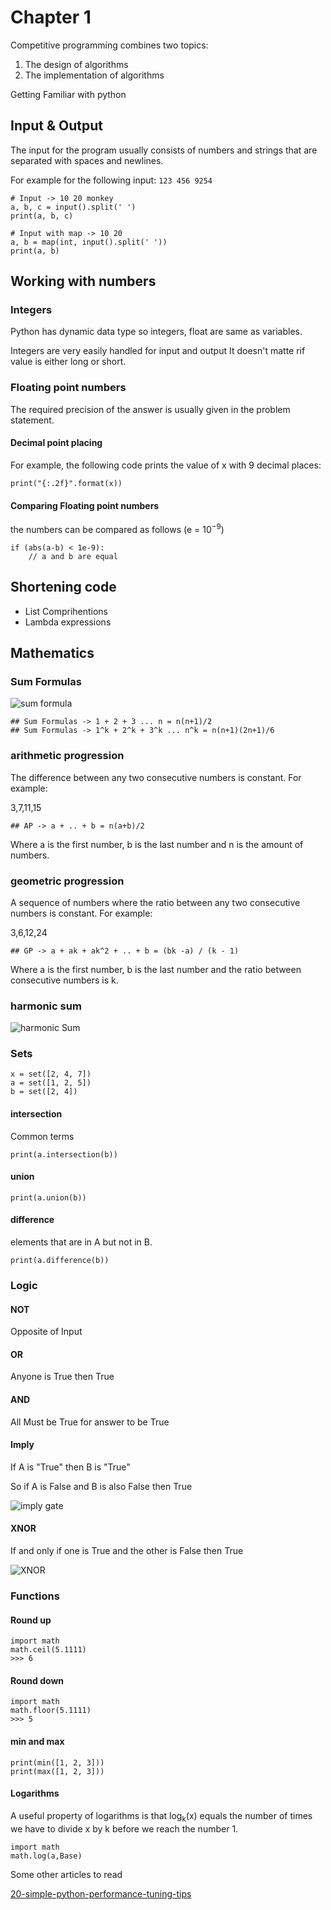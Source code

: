 # Chapter 1
Competitive programming combines two topics: 
1. The design of algorithms
2. The implementation of algorithms

Getting Familiar with python
## Input & Output
The input for the program usually consists of numbers and strings that are separated with spaces and newlines. 

For example for the following input:
```123 456 9254```
```
# Input -> 10 20 monkey
a, b, c = input().split(' ')
print(a, b, c)

# Input with map -> 10 20
a, b = map(int, input().split(' '))
print(a, b)
```
## Working with numbers
### Integers
Python has dynamic data type so integers, float are same as variables.

Integers are very easily handled for input and output It doesn't matte rif value is either long or short.

### Floating point numbers
The required precision of the answer is usually given in the problem statement.
#### Decimal point placing
For example, the following code prints the value of x with 9 decimal places:
```
print("{:.2f}".format(x))
```
#### Comparing Floating point numbers
the numbers can be compared as follows (e = 10<sup>−9</sup>)
```
if (abs(a-b) < 1e-9):
    // a and b are equal
```
## Shortening code
* List Comprihentions
* Lambda expressions

## Mathematics
### Sum Formulas
![sum formula](https://github.com/Habib0308/Competitive-Programming/blob/master/images/sum%20formula.png)
```
## Sum Formulas -> 1 + 2 + 3 ... n = n(n+1)/2
## Sum Formulas -> 1^k + 2^k + 3^k ... n^k = n(n+1)(2n+1)/6	
```
### arithmetic progression
The difference between any two consecutive numbers is constant. For example:

3,7,11,15
```
## AP -> a + .. + b = n(a+b)/2
```
Where a is the first number, b is the last number and n is the amount of numbers.
### geometric progression
A sequence of numbers where the ratio between any two consecutive numbers is constant. For example:

3,6,12,24
```
## GP -> a + ak + ak^2 + .. + b = (bk -a) / (k - 1)
```
Where a is the first number, b is the last number and the ratio between consecutive numbers is k.

### harmonic sum
![harmonic Sum](https://github.com/Habib0308/Competitive-Programming/blob/master/images/harmonic%20sum.png)


### Sets
```
x = set([2, 4, 7])
a = set([1, 2, 5])
b = set([2, 4])
```
#### intersection
Common terms
```
print(a.intersection(b))
```
#### union
```
print(a.union(b))
```
#### difference
elements that are in A but not in B.
```
print(a.difference(b))
```
### Logic
#### NOT
Opposite of Input
#### OR
Anyone is True then True
#### AND
All Must be True for answer to be True

#### Imply
If A is "True" then B is "True"

So if A is False and B is also False then True

![imply gate](https://upload.wikimedia.org/wikipedia/commons/c/cc/IMPLY_ANSI.svg)
#### XNOR
If and only if one is True and the other is False then True

![XNOR](https://upload.wikimedia.org/wikipedia/commons/thumb/f/f8/XNOR_using_NOR.svg/1280px-XNOR_using_NOR.svg.png)

### Functions
#### Round up
```
import math
math.ceil(5.1111)
>>> 6
```
#### Round down
```
import math
math.floor(5.1111)
>>> 5
```
#### min and max
```
print(min([1, 2, 3]))
print(max([1, 2, 3]))
```
#### Logarithms
A useful property of logarithms is that log<sub>k</sub>(x) equals the number of times we have to divide x by k before we reach the number 1.
```
import math
math.log(a,Base)
```

Some other articles to read

[20-simple-python-performance-tuning-tips](https://stackify.com/20-simple-python-performance-tuning-tips/)

